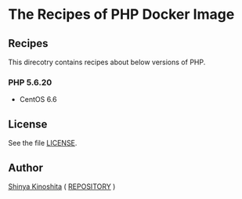 # The Recipes of PHP Docker Image

## Recipes

This direcotry contains recipes about below versions of PHP.

### PHP 5.6.20

* CentOS 6.6

## License

See the file [LICENSE](../../LICENSE).

## Author

[Shinya Kinoshita](http://www.shinyakinoshita.com) ( [REPOSITORY](http://www.repositories.jp) )
